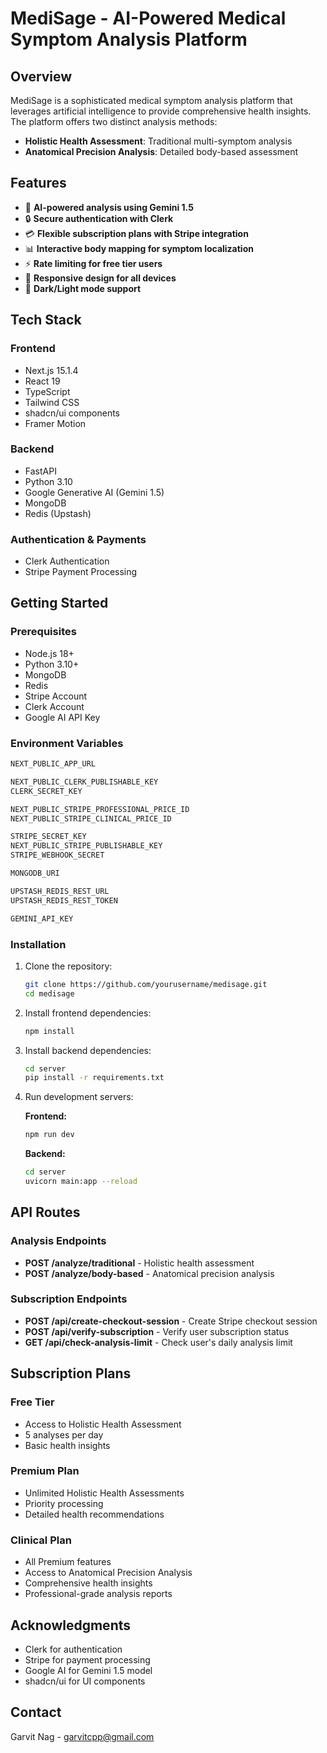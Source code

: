 # MediSage - AI-Powered Medical Symptom Analysis Platform

## Overview

MediSage is a sophisticated medical symptom analysis platform that leverages artificial intelligence to provide comprehensive health insights. The platform offers two distinct analysis methods:

- **Holistic Health Assessment**: Traditional multi-symptom analysis
- **Anatomical Precision Analysis**: Detailed body-based assessment

## Features

- 🤖 **AI-powered analysis using Gemini 1.5**
- 🔒 **Secure authentication with Clerk**
- 💳 **Flexible subscription plans with Stripe integration**
- 📊 **Interactive body mapping for symptom localization**
- ⚡ **Rate limiting for free tier users**
- 📱 **Responsive design for all devices**
- 🌙 **Dark/Light mode support**

## Tech Stack

### Frontend
- Next.js 15.1.4
- React 19
- TypeScript
- Tailwind CSS
- shadcn/ui components
- Framer Motion

### Backend
- FastAPI
- Python 3.10
- Google Generative AI (Gemini 1.5)
- MongoDB
- Redis (Upstash)

### Authentication & Payments
- Clerk Authentication
- Stripe Payment Processing


## Getting Started

### Prerequisites

- Node.js 18+
- Python 3.10+
- MongoDB
- Redis
- Stripe Account
- Clerk Account
- Google AI API Key

### Environment Variables
```bash
NEXT_PUBLIC_APP_URL

NEXT_PUBLIC_CLERK_PUBLISHABLE_KEY
CLERK_SECRET_KEY

NEXT_PUBLIC_STRIPE_PROFESSIONAL_PRICE_ID
NEXT_PUBLIC_STRIPE_CLINICAL_PRICE_ID

STRIPE_SECRET_KEY
NEXT_PUBLIC_STRIPE_PUBLISHABLE_KEY
STRIPE_WEBHOOK_SECRET

MONGODB_URI

UPSTASH_REDIS_REST_URL
UPSTASH_REDIS_REST_TOKEN

GEMINI_API_KEY
```

### Installation

1. Clone the repository:

    ```bash
    git clone https://github.com/yourusername/medisage.git
    cd medisage
    ```

2. Install frontend dependencies:

    ```bash
    npm install
    ```

3. Install backend dependencies:

    ```bash
    cd server
    pip install -r requirements.txt
    ```

4. Run development servers:

    **Frontend:**

    ```bash
    npm run dev
    ```

    **Backend:**

    ```bash
    cd server
    uvicorn main:app --reload
    ```

## API Routes

### Analysis Endpoints
- **POST /analyze/traditional** - Holistic health assessment
- **POST /analyze/body-based** - Anatomical precision analysis

### Subscription Endpoints
- **POST /api/create-checkout-session** - Create Stripe checkout session
- **POST /api/verify-subscription** - Verify user subscription status
- **GET /api/check-analysis-limit** - Check user's daily analysis limit

## Subscription Plans

### Free Tier
- Access to Holistic Health Assessment
- 5 analyses per day
- Basic health insights

### Premium Plan
- Unlimited Holistic Health Assessments
- Priority processing
- Detailed health recommendations

### Clinical Plan
- All Premium features
- Access to Anatomical Precision Analysis
- Comprehensive health insights
- Professional-grade analysis reports

## Acknowledgments

- Clerk for authentication
- Stripe for payment processing
- Google AI for Gemini 1.5 model
- shadcn/ui for UI components

## Contact

Garvit Nag - garvitcpp@gmail.com



